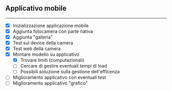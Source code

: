 
## Applicativo mobile 

<hr>


- [x] Inizializzazione applicazione mobile
- [x] Aggiunta fotocamera con parte nativa
- [x] Aggiunta "galleria"
- [x] Test sul device della camera
- [x] Test web della camera
- [x] Montare modello su applicativo 
  - [x] Trovare limiti (computazionali)
  - [ ] Cercare di gestire eventuali tempi di load 
  - [ ] Possibili soluzione sulla gestione dell'efficenza
- [ ] Miglioramento applicativo con eventuali test 
- [ ] Miglioramento applicativo "grafico"
